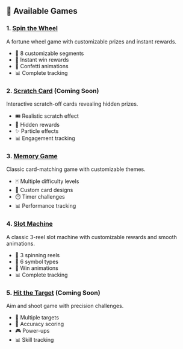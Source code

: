 ## 🎯 Available Games

### 1. [Spin the Wheel](./games/spin-the-wheel/)
A fortune wheel game with customizable prizes and instant rewards.
- 🎰 8 customizable segments
- 🎁 Instant win rewards
- 🎊 Confetti animations
- 📊 Complete tracking

### 2. [Scratch Card](./games/scratch-card/) (Coming Soon)
Interactive scratch-off cards revealing hidden prizes.
- 🎟️ Realistic scratch effect
- 🎁 Hidden rewards
- ✨ Particle effects
- 📊 Engagement tracking

### 3. [Memory Game](./games/memory-game/)
Classic card-matching game with customizable themes.
- 🃏 Multiple difficulty levels
- 🎨 Custom card designs
- ⏱️ Timer challenges
- 📊 Performance tracking

### 4. [Slot Machine](./games/slot-machine/)
A classic 3-reel slot machine with customizable rewards and smooth animations.
- 🎰 3 spinning reels
- 🎁 6 symbol types
- 🎊 Win animations
- 📊 Complete tracking

### 5. [Hit the Target](./games/hit-the-target/) (Coming Soon)
Aim and shoot game with precision challenges.
- 🎯 Multiple targets
- 🏹 Accuracy scoring
- 🎮 Power-ups
- 📊 Skill tracking
